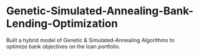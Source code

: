 # Genetic-Simulated-Annealing-Bank-Lending-Optimization
Built a hybrid model of Genetic &amp; Simulated-Annealing Algorithms to optimize bank objectives on the loan portfolio.
